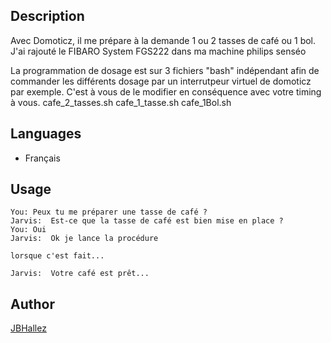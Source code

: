 <!---
IMPORTANT
=========
This README.md is displayed in the WebStore as well as within Jarvis app
Please do not change the structure of this file
Fill-in Description, Usage & Author sections
Make sure to rename the [en] folder into the language code your plugin is written in (ex: fr, es, de, it...)
For multi-language plugin:
- clone the language directory and translate commands/functions.sh
- optionally write the Description / Usage sections in several languages
-->
## Description
Avec Domoticz, il me prépare à la demande 1 ou 2 tasses de café ou 1 bol.
J'ai rajouté le FIBARO System FGS222 dans ma machine philips senséo

La programmation de dosage est sur 3 fichiers "bash" indépendant afin de commander les différents dosage par un interrutpeur virtuel de domoticz par exemple.
C'est à vous de le modifier en conséquence avec votre timing à vous.
cafe_2_tasses.sh
cafe_1_tasse.sh
cafe_1Bol.sh


## Languages

* Français


## Usage
```
You: Peux tu me préparer une tasse de café ?
Jarvis:  Est-ce que la tasse de café est bien mise en place ?
You: Oui
Jarvis:  Ok je lance la procédure

lorsque c'est fait...

Jarvis:  Votre café est prêt...

```

## Author
[JBHallez](https://github.com/Jean-Bernard-Hallez/jarvis-cafe)
